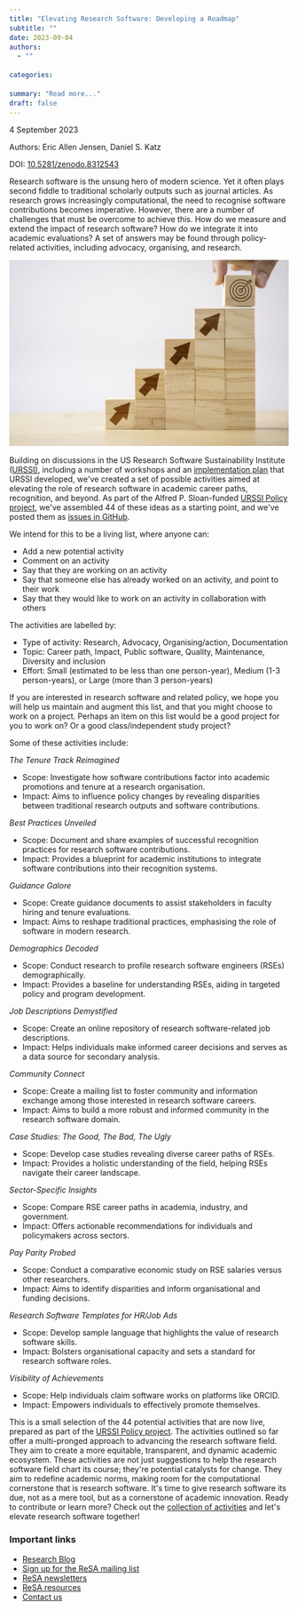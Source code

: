 ```yaml
---
title: "Elevating Research Software: Developing a Roadmap"
subtitle: ""
date: 2023-09-04
authors:
  - ""

categories:

summary: "Read more..."
draft: false
---
```


4 September 2023

Authors: Eric Allen Jensen, Daniel S. Katz

DOI: [10.5281/zenodo.8312543](https://zenodo.org/record/8312543)

Research software is the unsung hero of modern science. Yet it often plays second fiddle to traditional scholarly outputs such as journal articles. As research grows increasingly computational, the need to recognise software contributions becomes imperative. However, there are a number of challenges that must be overcome to achieve this. How do we measure and extend the impact of research software? How do we integrate it into academic evaluations? A set of answers may be found through policy-related activities, including advocacy, organising, and research.

![My Image](252891110-f7f7219e-9d80-4496-b6ed-8c4a86d20eb9.png)

Building on discussions in the US Research Software Sustainability Institute ([URSSI)](https://urssi.us/), including a number of workshops and an [implementation plan](https://plan.urssi.us/) that URSSI developed, we've created a set of possible activities aimed at elevating the role of research software in academic career paths, recognition, and beyond. As part of the Alfred P. Sloan-funded [URSSI Policy project](https://urssi.us/projects/policy/about/), we've assembled 44 of these ideas as a starting point, and we've posted them as [issues in GitHub](https://github.com/si2-urssi/policy/issues?q=is%3Aissue+is%3Aopen+label%3AActivity).

We intend for this to be a living list, where anyone can:

- Add a new potential activity
- Comment on an activity
- Say that they are working on an activity
- Say that someone else has already worked on an activity, and point to their work
- Say that they would like to work on an activity in collaboration with others

The activities are labelled by:

- Type of activity: Research, Advocacy, Organising/action, Documentation
- Topic: Career path, Impact, Public software, Quality, Maintenance, Diversity and inclusion
- Effort: Small (estimated to be less than one person-year), Medium (1-3 person-years), or Large (more than 3 person-years)

If you are interested in research software and related policy, we hope you will help us maintain and augment this list, and that you might choose to work on a project. Perhaps an item on this list would be a good project for you to work on? Or a good class/independent study project?

Some of these activities include:

_The Tenure Track Reimagined_

- Scope: Investigate how software contributions factor into academic promotions and tenure at a research organisation.
- Impact: Aims to influence policy changes by revealing disparities between traditional research outputs and software contributions.

_Best Practices Unveiled_

- Scope: Document and share examples of successful recognition practices for research software contributions.
- Impact: Provides a blueprint for academic institutions to integrate software contributions into their recognition systems.

_Guidance Galore_

- Scope: Create guidance documents to assist stakeholders in faculty hiring and tenure evaluations.
- Impact: Aims to reshape traditional practices, emphasising the role of software in modern research.

_Demographics Decoded_

- Scope: Conduct research to profile research software engineers (RSEs) demographically.
- Impact: Provides a baseline for understanding RSEs, aiding in targeted policy and program development.

_Job Descriptions Demystified_

- Scope: Create an online repository of research software-related job descriptions.
- Impact: Helps individuals make informed career decisions and serves as a data source for secondary analysis.

_Community Connect_

- Scope: Create a mailing list to foster community and information exchange among those interested in research software careers.
- Impact: Aims to build a more robust and informed community in the research software domain.

_Case Studies: The Good, The Bad, The Ugly_

- Scope: Develop case studies revealing diverse career paths of RSEs.
- Impact: Provides a holistic understanding of the field, helping RSEs navigate their career landscape.

_Sector-Specific Insights_

- Scope: Compare RSE career paths in academia, industry, and government.
- Impact: Offers actionable recommendations for individuals and policymakers across sectors.

_Pay Parity Probed_

- Scope: Conduct a comparative economic study on RSE salaries versus other researchers.
- Impact: Aims to identify disparities and inform organisational and funding decisions.

_Research Software Templates for HR/Job Ads_

- Scope: Develop sample language that highlights the value of research software skills.
- Impact: Bolsters organisational capacity and sets a standard for research software roles.

_Visibility of Achievements_

- Scope: Help individuals claim software works on platforms like ORCID.
- Impact: Empowers individuals to effectively promote themselves.

This is a small selection of the 44 potential activities that are now live, prepared as part of the [URSSI Policy project](https://urssi.us/projects/policy/about/). The activities outlined so far offer a multi-pronged approach to advancing the research software field. They aim to create a more equitable, transparent, and dynamic academic ecosystem. These activities are not just suggestions to help the research software field chart its course; they're potential catalysts for change. They aim to redefine academic norms, making room for the computational cornerstone that is research software. It's time to give research software its due, not as a mere tool, but as a cornerstone of academic innovation. Ready to contribute or learn more? Check out the [collection of activities](https://github.com/si2-urssi/policy/issues?q=is%3Aissue+is%3Aopen+label%3AActivity) and let's elevate research software together!

### Important links
  * [Research Blog](/blog/)
  * [Sign up for the ReSA mailing list](https://landing.mailerlite.com/webforms/landing/i5e1h2)
  * [ReSA newsletters](/news)
  * [ReSA resources](/resa-resources)
  * [Contact us](/contact)
  